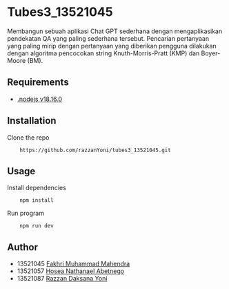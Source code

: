 # Tubes3_13521045
Membangun sebuah aplikasi Chat GPT sederhana dengan mengaplikasikan pendekatan QA yang paling sederhana tersebut. Pencarian pertanyaan yang paling mirip dengan pertanyaan yang diberikan pengguna dilakukan dengan algoritma pencocokan string Knuth-Morris-Pratt (KMP) dan Boyer-Moore (BM).

## Requirements
- [.nodejs v18.16.0](https://nodejs.org/en)

## Installation
Clone the repo
```
    https://github.com/razzanYoni/tubes3_13521045.git
```

## Usage
Install dependencies
```
    npm install
```
Run program
```
    npm run dev
```

## Author
- 13521045 [Fakhri Muhammad Mahendra](https://github.com/Fakhrimm)
- 13521057 [Hosea Nathanael Abetnego](https://github.com/HoseaNA)
- 13521087 [Razzan Daksana Yoni](https://github.com/razzanYoni)
